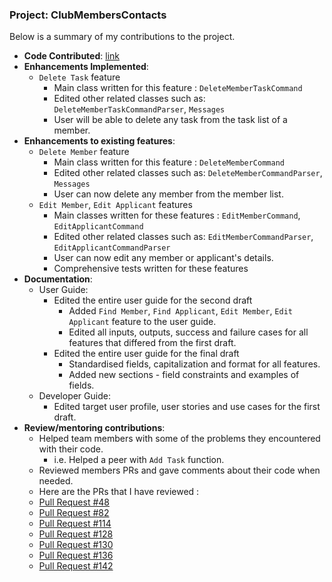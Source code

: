 ### Project: ClubMembersContacts

Below is a summary of my contributions to the project.

* **Code Contributed**: [link](https://nus-cs2103-ay2324s1.github.io/tp-dashboard/?search=winsheng1&breakdown=false&sort=groupTitle%20dsc&sortWithin=title&since=2023-09-22&timeframe=commit&mergegroup=&groupSelect=groupByRepos)
* **Enhancements Implemented**:
  * `Delete Task` feature
    * Main class written for this feature : `DeleteMemberTaskCommand`
    * Edited other related classes such as: `DeleteMemberTaskCommandParser`, `Messages`
    * User will be able to delete any task from the task list of a member.
* **Enhancements to existing features**:
  * `Delete Member` feature
    * Main class written for this feature : `DeleteMemberCommand`
    * Edited other related classes such as: `DeleteMemberCommandParser`, `Messages`
    * User can now delete any member from the member list.
  * `Edit Member`, `Edit Applicant` features
    * Main classes written for these features : `EditMemberCommand`, `EditApplicantCommand`
    * Edited other related classes such as: `EditMemberCommandParser`, `EditApplicantCommandParser`
    * User can now edit any member or applicant's details.
    * Comprehensive tests written for these features
* **Documentation**:
  * User Guide:
    * Edited the entire user guide for the second draft
      * Added `Find Member`, `Find Applicant`, `Edit Member`, `Edit Applicant` feature to the user guide.
      * Edited all inputs, outputs, success and failure cases for all features that differed from the first draft.
    * Edited the entire user guide for the final draft
      * Standardised fields, capitalization and format for all features.
      * Added new sections - field constraints and examples of fields.
  * Developer Guide:
    * Edited target user profile, user stories and use cases for the first draft.
* **Review/mentoring contributions**:
  * Helped team members with some of the problems they encountered with their code.
    * i.e. Helped a peer with `Add Task` function.
  * Reviewed members PRs and gave comments about their code when needed.
  * Here are the PRs that I have reviewed :
  * [Pull Request #48](https://github.com/AY2324S1-CS2103T-W15-3/tp/pull/48)
  * [Pull Request #82](https://github.com/AY2324S1-CS2103T-W15-3/tp/pull/82)
  * [Pull Request #114](https://github.com/AY2324S1-CS2103T-W15-3/tp/pull/114)
  * [Pull Request #128](https://github.com/AY2324S1-CS2103T-W15-3/tp/pull/128)
  * [Pull Request #130](https://github.com/AY2324S1-CS2103T-W15-3/tp/pull/130)
  * [Pull Request #136](https://github.com/AY2324S1-CS2103T-W15-3/tp/pull/136)
  * [Pull Request #142](https://github.com/AY2324S1-CS2103T-W15-3/tp/pull/142)
